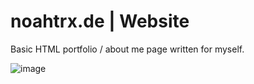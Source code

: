 # noahtrx.de | Website

Basic HTML portfolio / about me page written for myself.

![image](https://github.com/noahtrxMC/noahtrx.de/assets/77037965/e58fc880-51c5-41ff-9bf1-94e704be35d6)

